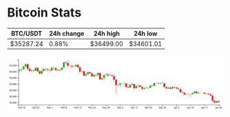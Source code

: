 # Bitcoin Stats

BTC/USDT|24h change|24h high|24h low|
|---|---|---|---|
|$35287.24|0.88%|$36499.00|$34601.01|

<img src="./chart.svg">
